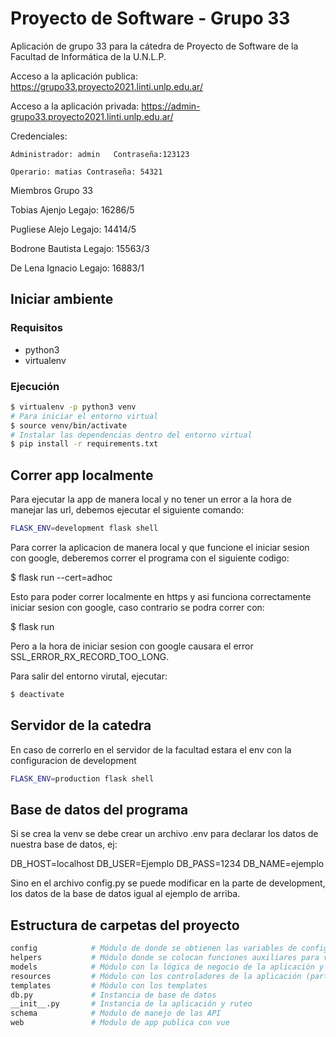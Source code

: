 # Proyecto de Software - Grupo 33

Aplicación de grupo 33 para la cátedra de Proyecto de Software de la Facultad de Informática de la U.N.L.P.

Acceso a la aplicación publica: https://grupo33.proyecto2021.linti.unlp.edu.ar/

Acceso a la aplicación privada: https://admin-grupo33.proyecto2021.linti.unlp.edu.ar/

Credenciales:

    Administrador: admin   Contraseña:123123
    
    Operario: matias Contraseña: 54321

Miembros Grupo 33

Tobias Ajenjo 
Legajo: 16286/5

Pugliese Alejo
Legajo: 14414/5

Bodrone Bautista
Legajo: 15563/3

De Lena Ignacio
Legajo: 16883/1


## Iniciar ambiente

### Requisitos

- python3
- virtualenv

### Ejecución 

```bash
$ virtualenv -p python3 venv
# Para iniciar el entorno virtual
$ source venv/bin/activate
# Instalar las dependencias dentro del entorno virtual
$ pip install -r requirements.txt
```

## Correr app localmente

Para ejecutar la app de manera local y no tener un error a la hora de manejar las url,
debemos ejecutar el siguiente comando:

```bash
FLASK_ENV=development flask shell
```

Para correr la aplicacion de manera local y que funcione el iniciar sesion con google, deberemos 
correr el programa con el siguiente codigo:

$ flask run --cert=adhoc

Esto para poder correr localmente en https y asi funciona correctamente iniciar sesion con google, caso 
contrario se podra correr con:

$ flask run 

Pero a la hora de iniciar sesion con google causara el error SSL_ERROR_RX_RECORD_TOO_LONG.


Para salir del entorno virutal, ejecutar:

```bash
$ deactivate
```

## Servidor de la catedra

En caso de correrlo en el servidor de la facultad estara el env con la configuracion de development

```bash
FLASK_ENV=production flask shell
```

## Base de datos del programa

Si se crea la venv se debe crear un archivo .env para declarar los datos de nuestra base de datos, ej:

DB_HOST=localhost
DB_USER=Ejemplo
DB_PASS=1234
DB_NAME=ejemplo

Sino en el archivo config.py se puede modificar en la parte de development, los datos de la base de datos 
igual al ejemplo de arriba.


## Estructura de carpetas del proyecto

```bash
config            # Módulo de donde se obtienen las variables de configuración
helpers           # Módulo donde se colocan funciones auxiliares para varias partes del código
models            # Módulo con la lógica de negocio de la aplicación y la conexión a la base de datos
resources         # Módulo con los controladores de la aplicación (parte web)
templates         # Módulo con los templates
db.py             # Instancia de base de datos
__init__.py       # Instancia de la aplicación y ruteo
schema		      # Modulo de manejo de las API
web		          # Modulo de app publica con vue

```